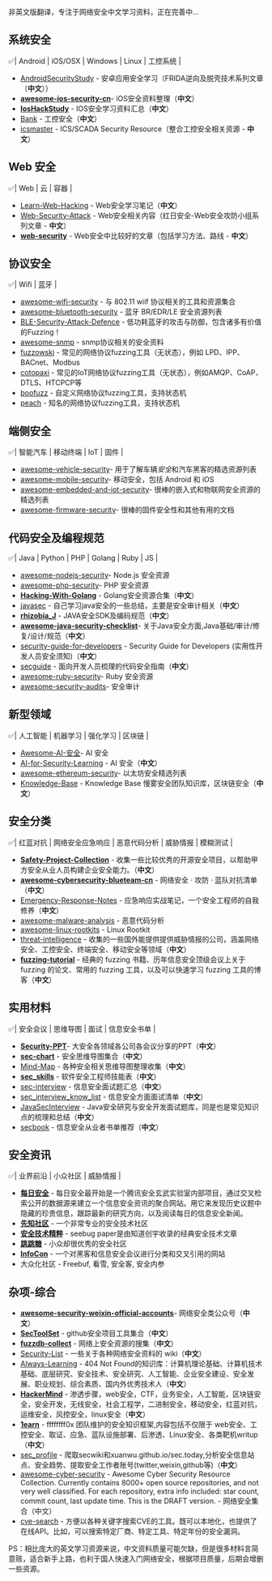 非英文版翻译，专注于网络安全中文学习资料，正在完善中...

## 系统安全

:white_check_mark:| Android | iOS/OSX | Windows | Linux | 工控系统 |

* [AndroidSecurityStudy](https://github.com/r0ysue/AndroidSecurityStudy) - 安卓应用安全学习（FRIDA逆向及脱壳技术系列文章（**中文**））
* <b>[awesome-ios-security-cn](https://github.com/satan1a/awesome-ios-security-cn)</b>\- iOS安全资料整理（**中文**）
* **[IosHackStudy](https://github.com/pandazheng/IosHackStudy)** - IOS安全学习资料汇总（**中文**）
* [Bank](https://github.com/Gh05ter/Bank) - 工控安全（**中文**）
* [icsmaster](https://github.com/w3h/icsmaster) - ICS/SCADA Security Resource（整合工控安全相关资源 - **中文**）

## Web 安全

:white_check_mark:| Web | 云 | 容器 |

* [Learn-Web-Hacking](https://github.com/LyleMi/Learn-Web-Hacking) - Web安全学习笔记（**中文**）
* [Web-Security-Attack](https://github.com/hongriSec/Web-Security-Attack) - Web安全相关内容（红日安全-Web安全攻防小组系列文章 - **中文**）
* **[web-security](https://github.com/spoock1024/web-security)** - Web安全中比较好的文章（包括学习方法、路线 - **中文**）

## 协议安全

:white_check_mark:| Wifi | 蓝牙 |

* [awesome-wifi-security](https://github.com/edelahozuah/awesome-wifi-security) - 与 802.11 wiif 协议相关的工具和资源集合
* [awesome-bluetooth-security](https://github.com/engn33r/awesome-bluetooth-security) - 蓝牙 BR/EDR/LE 安全资源列表
* [BLE-Security-Attack-Defence](https://github.com/Charmve/BLE-Security-Attack-Defence) - 低功耗蓝牙的攻击与防御，包含诸多有价值的Fuzzing！
* [awesome-snmp](https://github.com/eozer/awesome-snmp) - snmp协议相关的安全资料
* [fuzzowski](https://github.com/nccgroup/fuzzowski) - 常见的网络协议fuzzing工具（无状态），例如 LPD、IPP、BACnet、Modbus
* [cotopaxi](https://github.com/Samsung/cotopaxi) - 常见的IoT网络协议fuzzing工具（无状态），例如AMQP、CoAP、DTLS、HTCPCP等
* [boofuzz](https://github.com/jtpereyda/boofuzz) - 自定义网络协议fuzzing工具，支持状态机
* [peach](https://github.com/MozillaSecurity/peach) - 知名的网络协议fuzzing工具，支持状态机

## 端侧安全

:white_check_mark:| 智能汽车 | 移动终端 | IoT | 固件 |

* [awesome-vehicle-security](https://github.com/jaredthecoder/awesome-vehicle-security)\- 用于了解车辆*安全*和汽车黑客的精选资源列表
* [awesome-mobile-security](https://github.com/vaib25vicky/awesome-mobile-security)\- 移动安全，包括 Android 和 iOS
* [awesome-embedded-and-iot-security](https://github.com/fkie-cad/awesome-embedded-and-iot-security)\- 很棒的嵌入式和物联网安全资源的精选列表
* [awesome-firmware-security](https://github.com/PreOS-Security/awesome-firmware-security)\- 很棒的固件安全性和其他有用的文档

## 代码安全及编程规范

:white_check_mark:| Java | Python | PHP | Golang | Ruby | JS |

* [awesome-nodejs-security](https://github.com/lirantal/awesome-nodejs-security)\- Node\.js 安全资源
* [awesome-php-security](https://github.com/guardrailsio/awesome-php-security)\- PHP 安全资源
* **[Hacking-With-Golang](https://github.com/AV1080p/Hacking-With-Golang)** - Golang安全资源合集（**中文**）
* [javasec](https://github.com/Maskhe/javasec) - 自己学习java安全的一些总结，主要是安全审计相关（**中文**）
* **[rhizobia_J](https://github.com/momosecurity/rhizobia_J)** - JAVA安全SDK及编码规范（**中文**）
* <b>[awesome-java-security-checklist](https://github.com/we1h0/awesome-java-security-checklist)</b>\- 关于Java安全方面\,Java基础/审计/修复/设计/规范（**中文**）
* [security-guide-for-developers](https://github.com/FallibleInc/security-guide-for-developers) - Security Guide for Developers (实用性开发人员安全须知)（**中文**）
* [secguide](https://github.com/Tencent/secguide) - 面向开发人员梳理的代码安全指南（**中文**）
* [awesome-ruby-security](https://github.com/pxlpnk/awesome-ruby-security)\- Ruby 安全资源
* [awesome-security-audits](https://github.com/pomerium/awesome-security-audits)\- 安全审计

## 新型领域

:white_check_mark:| 人工智能 | 机器学习 | 强化学习 | 区块链 |

* [Awesome-AI-安全](https://github.com/DeepSpaceHarbor/Awesome-AI-Security)\- AI 安全
* [AI-for-Security-Learning](https://github.com/404notf0und/AI-for-Security-Learning) - AI 安全（**中文**）
* [awesome-ethereum-security](https://github.com/crytic/awesome-ethereum-security)\- 以太坊安全精选列表
* [Knowledge-Base](https://github.com/slowmist/Knowledge-Base) - Knowledge Base 慢雾安全团队知识库，区块链安全（**中文**）

## 安全分类

:white_check_mark:| 红蓝对抗 | 网络安全应急响应 | 恶意代码分析 | 威胁情报 | 模糊测试 |

* **[Safety-Project-Collection](https://github.com/Bypass007/Safety-Project-Collection)** - 收集一些比较优秀的开源安全项目，以帮助甲方安全从业人员构建企业安全能力。（**中文**）
* <b>[awesome-cybersecurity-blueteam-cn](https://github.com/satan1a/awesome-cybersecurity-blueteam-cn)</b> \- 网络安全 · 攻防 · 蓝队对抗清单（**中文**）
* [Emergency-Response-Notes](https://github.com/Bypass007/Emergency-Response-Notes) - 应急响应实战笔记，一个安全工程师的自我修养（**中文**）
* [awesome-malware-analysis](https://github.com/rshipp/awesome-malware-analysis) \- 恶意代码分析
* [awesome-linux-rootkits](https://github.com/milabs/awesome-linux-rootkits) \- Linux Rootkit
* [threat-intelligence](https://github.com/NewBee119/threat-intelligence) - 收集的一些国外能提供提供威胁情报的公司，涵盖网络安全、工控安全、终端安全、移动安全等领域（**中文**）
* <b>[fuzzing-tutorial](https://github.com/liyansong2018/fuzzing-tutorial)</b> - 经典的 fuzzing 书籍、历年信息安全顶级会议上关于 fuzzing 的论文、常用的 fuzzing 工具，以及可以快速学习 fuzzing 工具的博客（**中文**）

## 实用材料

:white_check_mark:| 安全会议 | 思维导图 |  面试 | 信息安全书单 |

* <b>[Security-PPT](https://github.com/FeeiCN/Security-PPT)</b>\- 大安全各领域各公司各会议分享的PPT（**中文**）
* **[sec-chart](https://github.com/SecWiki/sec-chart)** - 安全思维导图集合（**中文**）
* [Mind-Map](https://github.com/phith0n/Mind-Map) - 各种安全相关思维导图整理收集（**中文**）
* **[sec_skills](https://github.com/feicong/sec_skills)** - 软件安全工程师技能表（**中文**）
* [sec-interview](https://github.com/d1nfinite/sec-interview) - 信息安全面试题汇总（**中文**）
* [sec_interview_know_list](https://github.com/tiaotiaolong/sec_interview_know_list) - 信息安全方面面试清单（**中文**）
* [JavaSecInterview](https://github.com/4ra1n/JavaSecInterview) - 
Java安全研究与安全开发面试题库，同是也是常见知识点的梳理和总结（**中文**）
* [secbook](https://github.com/riusksk/secbook) - 信息安全从业者书单推荐（**中文**）

## 安全资讯

:white_check_mark:| 业界前沿 | 小众社区 | 威胁情报 |

* **[每日安全](https://sec.today/)** - 每日安全最开始是一个腾讯安全玄武实验室内部项目，通过交叉检索公开的数据源来建立一个信息安全资讯的聚合网站。用它来发现历史议题中隐藏的珍贵信息，跟踪最新的研究方向，以及阅读每日的信息安全新闻。
* **[先知社区](https://xz.aliyun.com/)** - 一个非常专业的安全技术社区
* **[安全技术精粹](https://paper.seebug.org/)** - seebug paper是由知道创宇收录的经典安全技术文章
* **[跳跳糖](http://tttang.com/)** - 小众却很优秀的安全社区
* **[InfoCon](infocondb.org)** - 一个对黑客和信息安全会议进行分类和交叉引用的网站
* 大众化社区 - Freebuf, 看雪, 安全客, 安全内参

## 杂项-综合

* <b>[awesome-security-weixin-official-accounts](https://github.com/DropsOfZut/awesome-security-weixin-official-accounts)</b>\- 网络安全类公众号（**中文**）
* **[SecToolSet](https://github.com/bollwarm/SecToolSet)** - github安全项目工具集合（**中文**）
* **[fuzzdb-collect](https://github.com/euphrat1ca/fuzzdb-collect)** - 网络上安全资源的搜集（**中文**）
* [Security-List](https://github.com/euphrat1ca/Security-List) - 一些关于各种网络安全资料的 wiki（**中文**）
* [Always-Learning](https://github.com/404notf0und/Always-Learning) - 404 Not Found的知识库：计算机理论基础、计算机技术基础、底层研究、安全技术、安全研究、人工智能、企业安全建设、安全发展、职业规划、综合素质、国内外优秀技术人（**中文**）
* **[HackerMind](https://github.com/Ascotbe/HackerMind)** - 渗透步骤，web安全，CTF，业务安全，人工智能，区块链安全，安全开发，无线安全，社会工程学，二进制安全，移动安全，红蓝对抗，运维安全，风控安全，linux安全（**中文**）
* **[1earn](https://github.com/ffffffff0x/1earn)** - ffffffff0x 团队维护的安全知识框架,内容包括不仅限于 web安全、工控安全、取证、应急、蓝队设施部署、后渗透、Linux安全、各类靶机writup（**中文**）
* [sec_profile](https://github.com/tanjiti/sec_profile) - 爬取secwiki和xuanwu.github.io/sec.today,分析安全信息站点、安全趋势、提取安全工作者账号(twitter,weixin,github等)（**中文**）
* [awesome-cyber-security](https://github.com/alphaSeclab/awesome-cyber-security) - Awesome Cyber Security Resource Collection. Currently contains 8000+ open source repositories, and not very well classified. For each repository, extra info included: star count, commit count, last update time. This is the DRAFT version. - 网络安全集合（中文）
* [cve-search](https://github.com/cve-search/cve-search) - 方便以各种关键字搜索CVE的工具。既可以本地化，也提供了在线API。比如，可以搜索特定厂商、特定工具、特定年份的安全漏洞。

PS：相比庞大的英文学习资源来说，中文资料质量可能欠缺，但是很多材料言简意赅，适合新手上路，也利于国人快速入门网络安全，根据项目质量，后期会增删一些资源。

